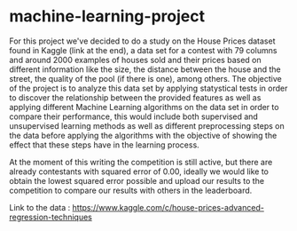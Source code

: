 # machine-learning-project

For this project we've decided to do a study on the House Prices dataset found in Kaggle (link at the end), a data set for a contest with 79 columns and around 2000 examples of houses sold and their prices based on different information like the size, the distance between the house and the street, the quality of the pool (if there is one), among others. The objective of the project is to analyze this data set by applying statystical tests in order to discover the relationship between the provided features as well as applying different Machine Learning algorithms on the data set in order to compare their performance, this would include both supervised and unsupervised learning methods as well as different preprocessing steps on the data before applying the algorithms with the objective of showing the effect that these steps have in the learning process. 

At the moment of this writing the competition is still active, but there are already contestants with squared error of 0.00, ideally we would like to obtain the lowest squared error possible and upload our results to the competition to compare our results with others in the leaderboard.

Link to the data : https://www.kaggle.com/c/house-prices-advanced-regression-techniques
